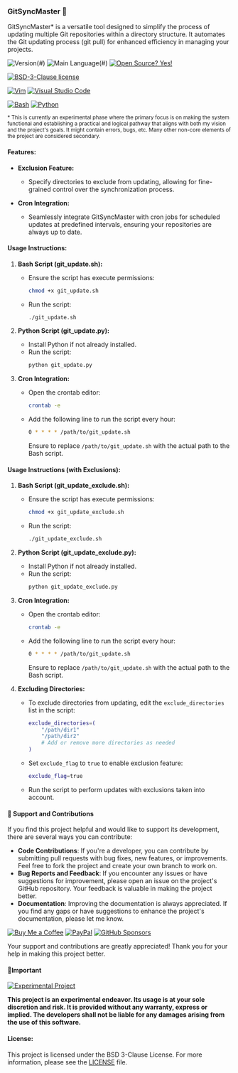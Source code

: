 ### GitSyncMaster 🔄

GitSyncMaster* is a versatile tool designed to simplify the process of updating multiple Git repositories within a directory structure. It automates the Git updating process (git pull) for enhanced efficiency in managing your projects.


![Version](https://img.shields.io/github/release/felipealfonsog/GitSyncMaster.svg?style=flat&color=red)(#)
![Main Language](https://img.shields.io/github/languages/top/felipealfonsog/GitSyncMaster.svg?style=flat&color=blue)(#)
[![Open Source? Yes!](https://badgen.net/badge/Open%20Source%20%3F/Yes%21/blue?icon=github)](https://github.com/Naereen/badges/)

[![BSD-3-Clause license](https://img.shields.io/badge/License-BSD--3--Clause-blue.svg)](https://opensource.org/licenses/BSD-3-Clause)
<!--
[![GPL license](https://img.shields.io/badge/License-GPL-blue.svg)](http://perso.crans.org/besson/LICENSE.html)
-->

[![Vim](https://img.shields.io/badge/--019733?logo=vim)](https://www.vim.org/)
[![Visual Studio Code](https://img.shields.io/badge/--007ACC?logo=visual%20studio%20code&logoColor=ffffff)](https://code.visualstudio.com/)

[![Bash](https://img.shields.io/badge/-Bash-000000?logo=gnu-bash&logoColor=white)](https://www.gnu.org/software/bash/)
[![Python](https://img.shields.io/badge/python-3.11-blue.svg)](https://www.python.org/downloads/release/python-311/)

<sub>* This is currently an experimental phase where the primary focus is on making the system functional and establishing a practical and logical pathway that aligns with both my vision and the project's goals. It might contain errors, bugs, etc. Many other non-core elements of the project are considered secondary.</sub>

#### Features:

- **Exclusion Feature:**
  - Specify directories to exclude from updating, allowing for fine-grained control over the synchronization process.

- **Cron Integration:**
  - Seamlessly integrate GitSyncMaster with cron jobs for scheduled updates at predefined intervals, ensuring your repositories are always up to date.

#### Usage Instructions:

1. **Bash Script (git_update.sh):**
   - Ensure the script has execute permissions:
     ```bash
     chmod +x git_update.sh
     ```
   - Run the script:
     ```bash
     ./git_update.sh
     ```

2. **Python Script (git_update.py):**
   - Install Python if not already installed.
   - Run the script:
     ```bash
     python git_update.py
     ```

3. **Cron Integration:**
   - Open the crontab editor:
     ```bash
     crontab -e
     ```
   - Add the following line to run the script every hour:
     ```bash
     0 * * * * /path/to/git_update.sh
     ```
     Ensure to replace `/path/to/git_update.sh` with the actual path to the Bash script.


#### Usage Instructions (with Exclusions):

1. **Bash Script (git_update_exclude.sh):**
   - Ensure the script has execute permissions:
     ```bash
     chmod +x git_update_exclude.sh
     ```
   - Run the script:
     ```bash
     ./git_update_exclude.sh
     ```

2. **Python Script (git_update_exclude.py):**
   - Install Python if not already installed.
   - Run the script:
     ```bash
     python git_update_exclude.py
     ```

3. **Cron Integration:**
   - Open the crontab editor:
     ```bash
     crontab -e
     ```
   - Add the following line to run the script every hour:
     ```bash
     0 * * * * /path/to/git_update.sh
     ```
     Ensure to replace `/path/to/git_update.sh` with the actual path to the Bash script.

4. **Excluding Directories:**
   - To exclude directories from updating, edit the `exclude_directories` list in the script:
     ```bash
     exclude_directories=(
         "/path/dir1"
         "/path/dir2"
         # Add or remove more directories as needed
     )
     ```
   - Set `exclude_flag` to `true` to enable exclusion feature:
     ```bash
     exclude_flag=true
     ```
   - Run the script to perform updates with exclusions taken into account.

#### 🤝 Support and Contributions

If you find this project helpful and would like to support its development, there are several ways you can contribute:

- **Code Contributions**: If you're a developer, you can contribute by submitting pull requests with bug fixes, new features, or improvements. Feel free to fork the project and create your own branch to work on.
- **Bug Reports and Feedback**: If you encounter any issues or have suggestions for improvement, please open an issue on the project's GitHub repository. Your feedback is valuable in making the project better.
- **Documentation**: Improving the documentation is always appreciated. If you find any gaps or have suggestions to enhance the project's documentation, please let me know.

[![Buy Me a Coffee](https://img.shields.io/badge/Buy%20Me%20a%20Coffee-%E2%98%95-FFDD00?style=flat-square&logo=buy-me-a-coffee&logoColor=black)](https://www.buymeacoffee.com/felipealfonsog)
[![PayPal](https://img.shields.io/badge/Donate%20with-PayPal-00457C?style=flat-square&logo=paypal&logoColor=white)](https://www.paypal.me/felipealfonsog)
[![GitHub Sponsors](https://img.shields.io/badge/Sponsor%20me%20on-GitHub-%23EA4AAA?style=flat-square&logo=github-sponsors&logoColor=white)](https://github.com/sponsors/felipealfonsog)

Your support and contributions are greatly appreciated! Thank you for your help in making this project better.


#### 📝Important

[![Experimental Project](https://img.shields.io/badge/Project-Type%3A%20Experimental-blueviolet)](#)


**This project is an experimental endeavor. Its usage is at your sole discretion and risk. It is provided without any warranty, express or implied. The developers shall not be liable for any damages arising from the use of this software.**


#### License:

This project is licensed under the BSD 3-Clause License. For more information, please see the [LICENSE](LICENSE) file.

